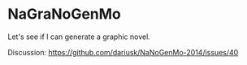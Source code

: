 NaGraNoGenMo
============

Let's see if I can generate a graphic novel.

Discussion:
https://github.com/dariusk/NaNoGenMo-2014/issues/40

